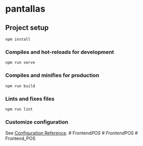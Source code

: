 # pantallas

## Project setup
```
npm install
```

### Compiles and hot-reloads for development
```
npm run serve
```

### Compiles and minifies for production
```
npm run build
```

### Lints and fixes files
```
npm run lint
```

### Customize configuration
See [Configuration Reference](https://cli.vuejs.org/config/).
#   F r o n t e n d _ P O S  
 #   F r o n t e n d _ P O S  
 #   F r o n t e n d _ P O S  
 